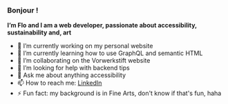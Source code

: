 ### Bonjour !


**I’m Flo and I am a web developer, passionate about accessibility, sustainability and, art**

- 🔭 I’m currently working on my personal website 
- 🌱 I’m currently learning how to use GraphQL and semantic HTML
- 👯 I’m collaborating on the Vorwerkstift website
- 🤔 I’m looking for help with backend tips
- 💬 Ask me about anything accessibility
- 📫 How to reach me: [LinkedIn](https://www.linkedin.com/in/floriane-grosset-426435212/)
- ⚡ Fun fact: my background is in Fine Arts, don't know if that's fun, haha

